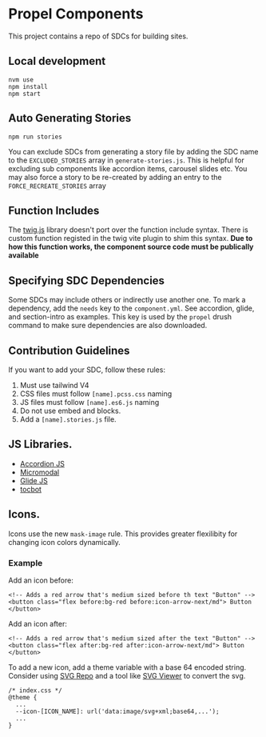 # Propel Components
This project contains a repo of SDCs for building sites.

## Local development
```
nvm use
npm install
npm start
```

## Auto Generating Stories
```
npm run stories
```
You can exclude SDCs from generating a story file by adding the SDC name to the `EXCLUDED_STORIES` array in `generate-stories.js`.
This is helpful for excluding sub components like accordion items, carousel slides etc. You may also force a story to be
re-created by adding an entry to the `FORCE_RECREATE_STORIES` array

## Function Includes
The [twig.js](https://github.com/twigjs/twig.js) library doesn't port over the function include syntax. There is custom function registed in the twig vite plugin to
shim this syntax. **Due to how this function works, the component source code must be publically available**

## Specifying SDC Dependencies
Some SDCs may include others or indirectly use another one. To mark a dependency, add the `needs` key to the `component.yml`.
See accordion, glide, and section-intro as examples. This key is used by the `propel` drush command to make sure dependencies are also downloaded.

## Contribution Guidelines
If you want to add your SDC, follow these rules:
1. Must use tailwind V4
2. CSS files must follow `[name].pcss.css` naming
3. JS files must follow `[name].es6.js` naming
4. Do not use embed and blocks.
5. Add a `[name].stories.js` file.

## JS Libraries.
- [Accordion JS](https://github.com/michu2k/Accordion)
- [Micromodal](https://www.npmjs.com/package/micromodal)
- [Glide JS](https://glidejs.com)
- [tocbot](https://github.com/tscanlin/tocbot)

## Icons.
Icons use the new  `mask-image` rule. This provides greater flexilibity for changing icon colors dynamically.
### Example

Add an icon before:
```
<!-- Adds a red arrow that's medium sized before th text "Button" -->
<button class="flex before:bg-red before:icon-arrow-next/md"> Button </button>
```

Add an icon after:
```
<!-- Adds a red arrow that's medium sized after the text "Button" -->
<button class="flex after:bg-red after:icon-arrow-next/md"> Button </button>
```

To add a new icon, add a theme variable with a base 64 encoded string. Consider using [SVG Repo](https://svgrepo.com) and a tool like [SVG Viewer](https://www.svgviewer.dev/svg-to-data-uri) to convert the svg.
```
/* index.css */
@theme {
  ...
  --icon-[ICON_NAME]: url('data:image/svg+xml;base64,...');
  ...
}
```